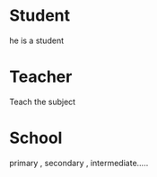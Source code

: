 # Student

he is a student

# Teacher 

Teach the subject 


# School

primary , secondary , intermediate.....

